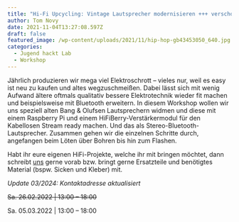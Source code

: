 ```yaml
---
title: "Hi-Fi Upcycling: Vintage Lautsprecher modernisieren +++ verschoben auf 5.3.22"
author: Tom Novy
date: 2021-11-04T13:27:08.597Z
draft: false
featured_image: /wp-content/uploads/2021/11/hip-hop-gb43453050_640.jpg
categories:
  - Jugend hackt Lab
  - Workshop
---
```

Jährlich produzieren wir mega viel Elektroschrott – vieles nur, weil es easy ist neu zu kaufen und altes wegzuschmeißen. Dabei lässt sich mit wenig Aufwand ältere oftmals qualitativ bessere Elektrotechnik wieder fit machen und beispielsweise mit Bluetooth erweitern. In diesem Workshop wollen wir uns speziell alten Bang & Olufsen Lautsprechern widmen und diese mit einem Raspberry Pi und einem HiFiBerry-Verstärkermodul für den Kabellosen Stream ready machen. Und das als Stereo-Bluetooth-Lautsprecher. Zusammen gehen wir die einzelnen Schritte durch, angefangen beim Löten über Bohren bis hin zum Flashen.

Habt ihr eure eigenen HiFi-Projekte, welche ihr mit bringen möchtet, dann schreibt [uns](mailto:kontakt@temporaerhaus.de) gerne vorab bzw. bringt gerne Ersatzteile und benötigtes Material (bspw. Sicken und Kleber) mit.

*Update 03/2024: Kontaktadresse aktualisiert*

<s>Sa. 26.02.2022 | 13:00 – 18:00</s>

Sa. 05.03.2022 | 13:00 – 18:00